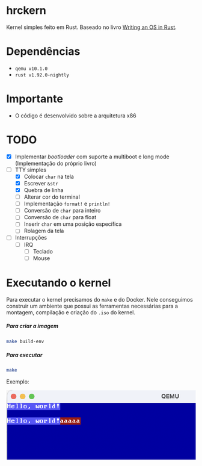 # hrckern

Kernel simples feito em Rust. Baseado no livro [Writing an OS in Rust](https://os.phil-opp.com/).

# Dependências
- `qemu v10.1.0`
- `rust v1.92.0-nightly`

# Importante
- O código é desenvolvido sobre a arquitetura x86

# TODO
- [x] Implementar *bootloader* com suporte a multiboot e long mode (Implementação do próprio livro)
- [ ] TTY simples
  - [x] Colocar `char` na tela
  - [x] Escrever `&str`
  - [x] Quebra de linha
  - [ ] Alterar cor do terminal
  - [ ] Implementação `format!` e `println!` 
  - [ ] Conversão de `char` para inteiro
  - [ ] Conversão de `char` para float
  - [ ] Inserir `char` em uma posição específica
  - [ ] Rolagem da tela
- [ ] Interrupções
  - [ ] IRQ
    - [ ] Teclado
    - [ ] Mouse

# Executando o kernel
Para executar o kernel precisamos do `make` e do Docker. Nele conseguimos construir um ambiente que possui as ferramentas necessárias para a montagem, compilação e criação do `.iso` do kernel.

##### Para criar a imagem
```bash
make build-env
```

##### Para executar
```bash
make
```

Exemplo:

![assets/exemplo-kernel.png](assets/exemplo-kernel.png)